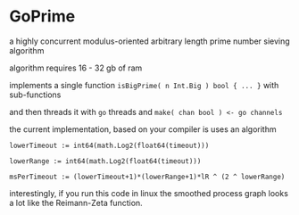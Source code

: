 # GoPrime
a highly concurrent modulus-oriented arbitrary length prime number sieving algorithm

algorithm requires 16 - 32 gb of ram

implements a single function `isBigPrime( n Int.Big ) bool { ... }` with sub-functions

and then threads it with `go` threads and `make( chan bool ) <- go channels` 

the current implementation, based on your compiler is uses an algorithm 

`lowerTimeout := int64(math.Log2(float64(timeout)))`

`lowerRange := int64(math.Log2(float64(timeout)))`

`msPerTimeout := (lowerTimeout+1)*(lowerRange+1)*lR ^ (2 ^ lowerRange)`

interestingly, if you run this code in linux the smoothed process graph looks a lot like the Reimann-Zeta function.


